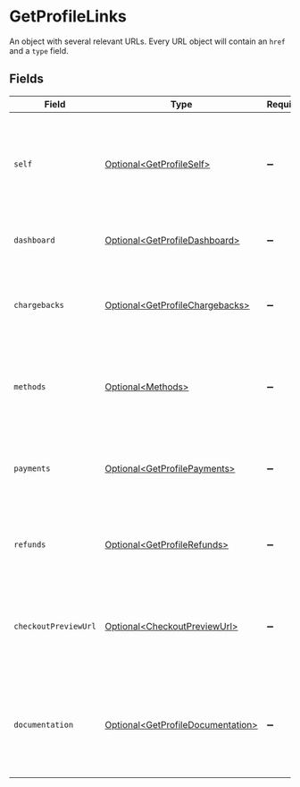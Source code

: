 # GetProfileLinks

An object with several relevant URLs. Every URL object will contain an `href` and a `type` field.


## Fields

| Field                                                                                      | Type                                                                                       | Required                                                                                   | Description                                                                                |
| ------------------------------------------------------------------------------------------ | ------------------------------------------------------------------------------------------ | ------------------------------------------------------------------------------------------ | ------------------------------------------------------------------------------------------ |
| `self`                                                                                     | [Optional\<GetProfileSelf>](../../models/operations/GetProfileSelf.md)                     | :heavy_minus_sign:                                                                         | In v2 endpoints, URLs are commonly represented as objects with an `href` and `type` field. |
| `dashboard`                                                                                | [Optional\<GetProfileDashboard>](../../models/operations/GetProfileDashboard.md)           | :heavy_minus_sign:                                                                         | Link to the profile in the Mollie dashboard.                                               |
| `chargebacks`                                                                              | [Optional\<GetProfileChargebacks>](../../models/operations/GetProfileChargebacks.md)       | :heavy_minus_sign:                                                                         | The API resource URL of the chargebacks that belong to this profile.                       |
| `methods`                                                                                  | [Optional\<Methods>](../../models/operations/Methods.md)                                   | :heavy_minus_sign:                                                                         | The API resource URL of the methods that are enabled for this profile.                     |
| `payments`                                                                                 | [Optional\<GetProfilePayments>](../../models/operations/GetProfilePayments.md)             | :heavy_minus_sign:                                                                         | The API resource URL of the payments that belong to this profile.                          |
| `refunds`                                                                                  | [Optional\<GetProfileRefunds>](../../models/operations/GetProfileRefunds.md)               | :heavy_minus_sign:                                                                         | The API resource URL of the refunds that belong to this profile.                           |
| `checkoutPreviewUrl`                                                                       | [Optional\<CheckoutPreviewUrl>](../../models/operations/CheckoutPreviewUrl.md)             | :heavy_minus_sign:                                                                         | The hosted checkout preview URL. You need to be logged in to access this page.             |
| `documentation`                                                                            | [Optional\<GetProfileDocumentation>](../../models/operations/GetProfileDocumentation.md)   | :heavy_minus_sign:                                                                         | In v2 endpoints, URLs are commonly represented as objects with an `href` and `type` field. |